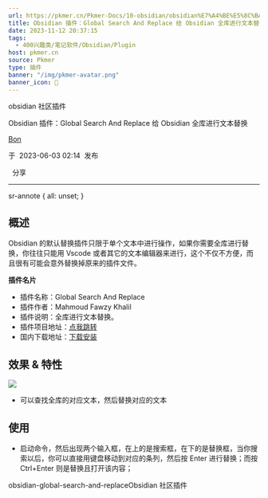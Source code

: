 ```yaml
---
url: https://pkmer.cn/Pkmer-Docs/10-obsidian/obsidian%E7%A4%BE%E5%8C%BA%E6%8F%92%E4%BB%B6/obsidian-global-search-and-replace/
title: Obsidian 插件：Global Search And Replace 给 Obsidian 全库进行文本替换
date: 2023-11-12 20:37:15
tags:
  - 400兴趣类/笔记软件/Obsidian/Plugin
host: pkmer.cn
source: Pkmer
type: 插件
banner: "/img/pkmer-avatar.png"
banner_icon: 🔖
---
```

obsidian 社区插件

Obsidian 插件：Global Search And Replace 给 Obsidian 全库进行文本替换

[Bon](https://pkmer.cn/authors/bon)

于  2023-06-03 02:14  发布

  分享

* * *

sr-annote { all: unset; }

## 概述

Obsidian 的默认替换插件只限于单个文本中进行操作，如果你需要全库进行替换，你往往只能用 Vscode 或者其它的文本编辑器来进行，这个不仅不方便，而且很有可能会意外替换掉原来的插件文件。

**插件名片**

*   插件名称：Global Search And Replace
*   插件作者：Mahmoud Fawzy Khalil
*   插件说明：全库进行文本替换。
*   插件项目地址：[点我跳转](https://github.com/MahmoudFawzyKhalil/obsidian-global-search-and-replace)
*   国内下载地址：[下载安装](https://pkmer.cn/products/plugin/pluginMarket/?obsidian-global-search-and-replace)

## 效果 & 特性

![](https://cdn.pkmer.cn/images/20230514132110.png!pkmer)

*   可以查找全库的对应文本，然后替换对应的文本

## 使用

*   启动命令，然后出现两个输入框，在上的是搜索框，在下的是替换框，当你搜索以后，你可以直接用键盘移动到对应的条列，然后按 Enter 进行替换；而按 Ctrl+Enter 则是替换且打开该内容；

obsidian-global-search-and-replaceObsidian 社区插件